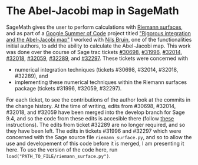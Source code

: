 # The Abel-Jacobi map in SageMath
SageMath gives the user to perform calculations with [Riemann surfaces](https://doc.sagemath.org/html/en/reference/curves/sage/schemes/riemann_surfaces/riemann_surface.html), and as part of a [Google Summer of Code](https://summerofcode.withgoogle.com/) project titled ["Rigorous integration and the Abel-Jacobi map"](https://summerofcode.withgoogle.com/projects/#5395494311821312) I worked with [Nils Bruin](http://www.cecm.sfu.ca/~nbruin/index.shtml), one of the functionalities initial authors, to add the ability to calculate the Abel-Jacobi map. This work was done over the course of Sage trac tickets [#30698](https://trac.sagemath.org/ticket/30698), [#31996](https://trac.sagemath.org/ticket/31996), [#32014](https://trac.sagemath.org/ticket/32014), [#32018](https://trac.sagemath.org/ticket/32018), [#32059](https://trac.sagemath.org/ticket/32059), [#32289](https://trac.sagemath.org/ticket/32289), and [#32297](https://trac.sagemath.org/ticket/32297). These tickets were concerned with 
* numerical integration techniques (tickets #30698, #32014, #32018, #32289), and 
* implementing these numerical techniques within the Riemann surfaces package (tickets #31996, #32059, #32297).

For each ticket, to see the contributions of the author look at the commits in the change history. At the time of writing, edits from #30698, #32014, #32018, and #32059 have been merged into the develop branch for Sage 9.4, and so the code from these edits is accesible there (follow [these](https://doc.sagemath.org/html/en/developer/walk_through.html) instructions). The edits from ticket #32289 are no longer required, and so they have been left. The edits in tickets #31996 and #32297 which were concerned with the Sage source file ``riemann_surface.py``, and so to allow the use and developement of this code before it is merged, I am presenting it here. To use the version of the code here, run ``load("PATH_TO_FILE/riemann_surface.py")``.
